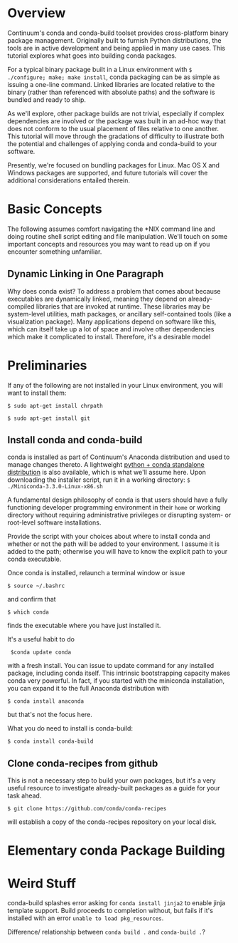 Overview
========

Continuum's conda and conda-build toolset provides cross-platform binary package management. Originally built to furnish Python distributions, the tools are in active development and being applied in many use cases. This tutorial explores what goes into building conda packages.

For a typical binary package built in a Linux environment with `$ ./configure; make; make install`, conda packaging can be as simple as issuing a one-line command. Linked libraries are located relative to the binary (rather than referenced with absolute paths) and the software is bundled and ready to ship.

As we'll explore, other package builds are not trivial, especially if complex dependencies are involved or the package was built in an ad-hoc way that does not conform to the usual placement of files relative to one another. This tutorial will move through the gradations of difficulty to illustrate both the potential and challenges of applying conda and conda-build to your software.

Presently, we're focused on bundling packages for Linux. Mac OS X and Windows packages are supported, and future tutorials will cover the additional considerations entailed therein.

Basic Concepts
==============

The following assumes comfort navigating the *NIX command line and doing routine shell script editing and file manipulation. We'll touch on some important concepts and resources you may want to read up on if you encounter something unfamiliar.

Dynamic Linking in One Paragraph
--------------------------------

Why does conda exist? To address a problem that comes about because executables are dynamically linked, meaning they depend on already-compiled libraries that are invoked at runtime. These libraries may be system-level utilities, math packages, or ancillary self-contained tools (like a visualization package). Many applications depend on software like this, which can itself take up a lot of space and involve other dependencies which make it complicated to install. Therefore, it's a desirable model 

Preliminaries
=============

If any of the following are not installed in your Linux environment, you will want to install them:

`$ sudo apt-get install chrpath`

`$ sudo apt-get install git`

Install conda and conda-build
-----------------------------

conda is installed as part of Continuum's Anaconda distribution and used to manage changes thereto. A lightweight [python + conda standalone distribution](http://conda.pydata.org/miniconda.html) is also available, which is what we'll assume here. Upon downloading the installer script, run it in a working directory:
`$ ./Miniconda-3.3.0-Linux-x86.sh`

A fundamental design philosophy of conda is that users should have a fully functioning developer programming environment in their `home` or working directory without requiring administrative privileges or disrupting system- or root-level software installations.

Provide the script with your choices about where to install conda and whether or not the path will be added to your environment. I assume it is added to the path; otherwise you will have to know the explicit path to your conda executable.

Once conda is installed, relaunch a terminal window or issue

`$ source ~/.bashrc`

and confirm that

`$ which conda`

finds the executable where you have just installed it.

It's a useful habit to do

` $conda update conda`

with a fresh install. You can issue to update command for any installed package, including conda itself. This intrinsic bootstrapping capacity makes conda very powerful. In fact, if you started with the miniconda installation, you can expand it to the full Anaconda distribution with

`$ conda install anaconda`

but that's not the focus here.

What you do need to install is conda-build:

`$ conda install conda-build`

Clone conda-recipes from github
-------------------------------

This is not a necessary step to build your own packages, but it's a very useful resource to investigate already-built packages as a guide for your task ahead.

`$ git clone https://github.com/conda/conda-recipes`

will establish a copy of the conda-recipes repository on your local disk.

Elementary conda Package Building
=================================

Weird Stuff
===========
conda-build splashes error asking for `conda install jinja2` to enable jinja template support. Build proceeds to completion without, but fails if it's installed with an error `unable to load pkg_resources`.

Difference/ relationship between `conda build .` and `conda-build .`?

